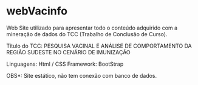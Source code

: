 # webVacinfo

Web Site utilizado para apresentar todo o conteúdo adquirido com a mineração de dados do TCC (Trabalho de Conclusão de Curso).

Título do TCC: PESQUISA VACINAL E ANÁLISE DE COMPORTAMENTO DA REGIÃO SUDESTE NO CENÁRIO DE IMUNIZAÇÃO

Linguagens: Html / CSS
Framework: BootStrap

OBS*: Site estático, não tem conexão com banco de dados.
